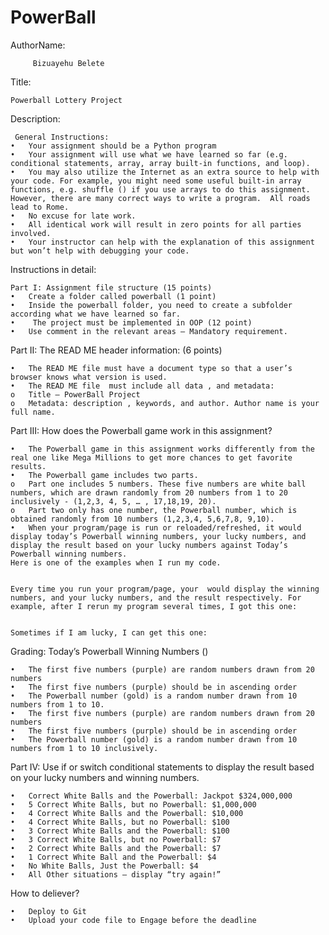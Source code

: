 # PowerBall
AuthorName:

         Bizuayehu Belete
Title:

    Powerball Lottery Project
Description:

     General Instructions: 
    •	Your assignment should be a Python program
    •	Your assignment will use what we have learned so far (e.g. conditional statements, array, array built-in functions, and loop). 
    •	You may also utilize the Internet as an extra source to help with your code. For example, you might need some useful built-in array functions, e.g. shuffle () if you use arrays to do this assignment. However, there are many correct ways to write a program.  All roads lead to Rome. 
    •	No excuse for late work.  
    •	All identical work will result in zero points for all parties involved. 
    •	Your instructor can help with the explanation of this assignment but won’t help with debugging your code. 
Instructions in detail: 

    Part I: Assignment file structure (15 points) 
    •	Create a folder called powerball (1 point) 
    •	Inside the powerball folder, you need to create a subfolder according what we have learned so far. 
    •	 The project must be implemented in OOP (12 point)
    •	Use comment in the relevant areas – Mandatory requirement.
    
      
Part II:  The READ ME header information: (6 points) 

    •	The READ ME file must have a document type so that a user’s browser knows what version is used.  
    •	The READ ME file  must include all data , and metadata: 
    o	Title – PowerBall Project   
    o	Metadata: description , keywords, and author. Author name is your full name.   
    
Part III: How does the Powerball game work in this assignment?

    •	The Powerball game in this assignment works differently from the real one like Mega Millions to get more chances to get favorite results. 
    •	The Powerball game includes two parts. 
    o	Part one includes 5 numbers. These five numbers are white ball numbers, which are drawn randomly from 20 numbers from 1 to 20 inclusively - (1,2,3, 4, 5, … , 17,18,19, 20). 
    o	Part two only has one number, the Powerball number, which is obtained randomly from 10 numbers (1,2,3,4, 5,6,7,8, 9,10). 
    •	When your program/page is run or reloaded/refreshed, it would display today’s Powerball winning numbers, your lucky numbers, and display the result based on your lucky numbers against Today’s Powerball winning numbers. 
    Here is one of the examples when I run my code.  
     
    
    Every time you run your program/page, your  would display the winning numbers, and your lucky numbers, and the result respectively. For example, after I rerun my program several times, I got this one: 
     
    
    Sometimes if I am lucky, I can get this one: 
     
Grading: Today’s Powerball Winning Numbers () 

    •	The first five numbers (purple) are random numbers drawn from 20 numbers 
    •	The first five numbers (purple) should be in ascending order 
    •	The Powerball number (gold) is a random number drawn from 10 numbers from 1 to 10. 
    •	The first five numbers (purple) are random numbers drawn from 20 numbers 
    •	The first five numbers (purple) should be in ascending order 
    •	The Powerball number (gold) is a random number drawn from 10 numbers from 1 to 10 inclusively. 
    
Part IV: Use if or switch conditional statements to display the result based on your lucky numbers and winning numbers.

    •	Correct White Balls and the Powerball: Jackpot $324,000,000
    •	5 Correct White Balls, but no Powerball: $1,000,000
    •	4 Correct White Balls and the Powerball: $10,000
    •	4 Correct White Balls, but no Powerball: $100
    •	3 Correct White Balls and the Powerball: $100
    •	3 Correct White Balls, but no Powerball: $7
    •	2 Correct White Balls and the Powerball: $7
    •	1 Correct White Ball and the Powerball: $4
    •	No White Balls, Just the Powerball: $4
    •	All Other situations – display “try again!” 
    
How to deliever?

    •	Deploy to Git
    •	Upload your code file to Engage before the deadline 




